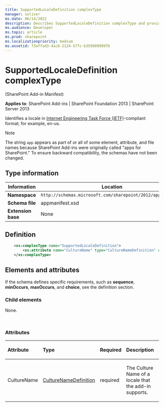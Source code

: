 ```yaml
---
title: SupportedLocaleDefinition complexType
manager: soliver
ms.date: 06/14/2022
description: Describes SupportedLocaleDefinition complexType and provides information elements and attributes.
ms.audience: Developer
ms.topic: article
ms.prod: sharepoint
ms.localizationpriority: medium
ms.assetid: f3affad3-4ac8-2124-57fc-b3599899997b
---
```


# SupportedLocaleDefinition complexType 

(SharePoint Add-in Manifest)

**Applies to**: SharePoint Add-ins | SharePoint Foundation 2013 | SharePoint Server 2013

Identifies a locale in [Internet Engineering Task Force (IETF)](http://tools.ietf.org/html/rfc1766)-compliant format; for example, en-us.

> [!NOTE] 
> The string `app` appears as part of or all of some element, attribute, and file names because SharePoint Add-ins were originally called "apps for SharePoint." To ensure backward compatibility, the schemas have not been changed.

## Type information

|Information|Location|
|---|---|
| **Namespace**  | `http://schemas.microsoft.com/sharepoint/2012/app/manifest` |
| **Schema file**  | appmanifest.xsd |
| **Extension base**  | None |

## Definition

```XML
    <xs:complexType name="SupportedLocaleDefinition">
        <xs:attribute name="CultureName" type="CultureNameDefinition" use="required" />
    </xs:complexType>
```

## Elements and attributes

If the schema defines specific requirements, such as **sequence**, **minOccurs**, **maxOccurs**, and **choice**, see the definition section.

### Child elements

None.

<br/>

### Attributes

<table>
<colgroup>
<col width="15%" />
<col width="15%" />
<col width="15%" />
<col width="25%" />
<col width="30%" />
</colgroup>
<thead>
<tr class="header">
<th align="left"><p>Attribute</p></th>
<th align="left"><p>Type</p></th>
<th align="left"><p>Required</p></th>
<th align="left"><p>Description</p></th>
<th align="left"><p>Possible values</p></th>
</tr>
</thead>
<tbody>
<tr class="odd">
<td align="left"><p>CultureName</p></td>
<td align="left"><p><a href="culturenamedefinition-simpletype-sharepoint-add-in-manifest.md">CultureNameDefinition</a></p></td>
<td align="left"><p>required</p></td>
<td align="left"><p>The Culture Name of a locale that the add-in supports.</p></td>
<td align="left"><p>Values of the CultureNameDefinition type; for example, en-us.</p></td>
</tr>
</tbody>
</table>








